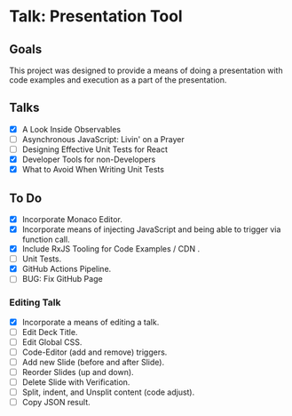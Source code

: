 # Talk: Presentation Tool

## Goals

This project was designed to provide a means of doing a presentation with code examples and execution as a part of the presentation.

## Talks

- [x] A Look Inside Observables
- [ ] Asynchronous JavaScript: Livin' on a Prayer
- [ ] Designing Effective Unit Tests for React
- [x] Developer Tools for non-Developers
- [x] What to Avoid When Writing Unit Tests

## To Do

- [x] Incorporate Monaco Editor.
- [x] Incorporate means of injecting JavaScript and being able to trigger via function call.
- [x] Include RxJS Tooling for Code Examples / CDN [](https://rxjs.dev/guide/importing#cdn).
- [ ] Unit Tests.
- [x] GitHub Actions Pipeline.
- [ ] BUG: Fix GitHub Page

### Editing Talk

- [x] Incorporate a means of editing a talk.
- [ ] Edit Deck Title.
- [ ] Edit Global CSS.
- [ ] Code-Editor (add and remove) triggers.
- [ ] Add new Slide (before and after Slide).
- [ ] Reorder Slides (up and down).
- [ ] Delete Slide with Verification.
- [ ] Split, indent, and Unsplit content (code adjust).
- [ ] Copy JSON result.